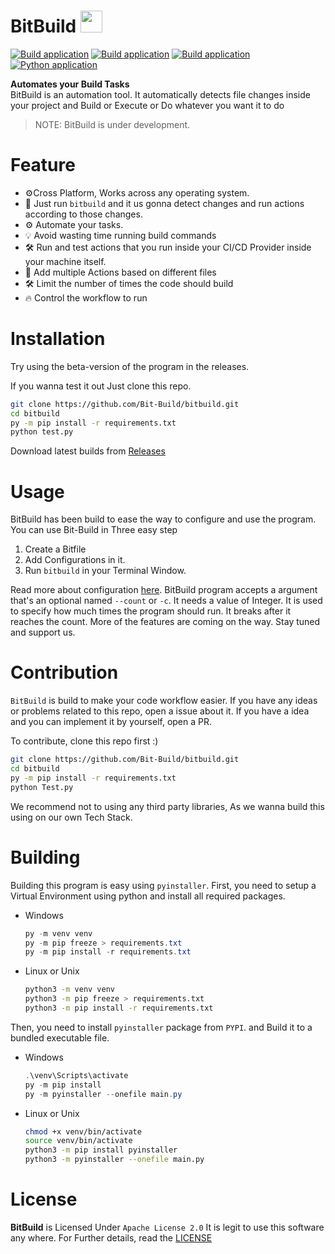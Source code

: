 # BitBuild <img src="https://github.com/Bit-Build/bitbuild/blob/main/Resources/bit-build-icon.png" height="35px" />

[![Build application](https://github.com/Bit-Build/bitbuild/actions/workflows/build_windows.yml/badge.svg)](https://github.com/Bit-Build/bitbuild/actions/workflows/build_windows.yml) [![Build application](https://github.com/Bit-Build/bitbuild/actions/workflows/build_linux.yml/badge.svg)](https://github.com/Bit-Build/bitbuild/actions/workflows/build_linux.yml) [![Build application](https://github.com/Bit-Build/bitbuild/actions/workflows/build_macos.yml/badge.svg)](https://github.com/Bit-Build/bitbuild/actions/workflows/build_macos.yml) [![Python application](https://github.com/Bit-Build/bitbuild/actions/workflows/test-app.yml/badge.svg)](https://github.com/Bit-Build/bitbuild/actions/workflows/python-app.yml) 

**Automates your Build Tasks** <br>
BitBuild is an automation tool. It automatically detects file changes inside your project and Build or Execute or Do whatever you want it to do

> NOTE: BitBuild is under development.

# Feature
- ⚙️Cross Platform, Works across any operating system.
- 🎇 Just run `bitbuild` and it us gonna detect changes and run actions according to those changes.
- ⚙️ Automate your tasks.
- 💡 Avoid wasting time running build commands
- 🛠️ Run and test actions that you run inside your CI/CD Provider inside your machine itself.
- 📃 Add multiple Actions based on different files
- 🛠️ Limit the number of times the code should build
- 🔥 Control the workflow to run

# Installation
Try using the beta-version of the program in the releases.

If you wanna test it out Just clone this repo.
```sh
git clone https://github.com/Bit-Build/bitbuild.git
cd bitbuild
py -m pip install -r requirements.txt
python test.py
```

Download latest builds from [Releases](https://github.com/Bit-Build/bitbuild/releases/latest)

# Usage
BitBuild has been build to ease the way to configure and use the program.
You can use Bit-Build in Three easy step
1) Create a Bitfile
2) Add Configurations in it.
3) Run `bitbuild` in your Terminal Window.

Read more about configuration [here](https://github.com/Bit-Build/bitbuild/blob/main/docs/CONFIGURATION.md).
BitBuild program accepts a argument that's an optional named `--count` or `-c`. It needs a value of Integer.
It is used to specify how much times the program should run. It breaks after it reaches the count.
More of the features are coming on the way. Stay tuned and support us.
# Contribution
`BitBuild` is build to make your code workflow easier.
If you have any ideas or problems related to this repo, open a issue about it.
If you have a idea and you can implement it by yourself, open a PR.

To contribute, clone this repo first :)
```sh
git clone https://github.com/Bit-Build/bitbuild.git
cd bitbuild
py -m pip install -r requirements.txt
python Test.py
```

We recommend not to using any third party libraries, As we wanna build this using on our own Tech Stack.

# Building
Building this program is easy using `pyinstaller`.
First, you need to setup a Virtual Environment using python and install all required packages.
- Windows

    ```ps1
    py -m venv venv
    py -m pip freeze > requirements.txt
    py -m pip install -r requirements.txt
    ```
- Linux or Unix
    ```sh
    python3 -m venv venv
    python3 -m pip freeze > requirements.txt
    python3 -m pip install -r requirements.txt
    ```
Then, you need to install `pyinstaller` package from `PYPI`.
and Build it to a bundled executable file.
- Windows

    ```ps1
    .\venv\Scripts\activate
    py -m pip install
    py -m pyinstaller --onefile main.py
    ```
- Linux or Unix
    ```sh
    chmod +x venv/bin/activate
    source venv/bin/activate
    python3 -m pip install pyinstaller
    python3 -m pyinstaller --onefile main.py
    ```

# License
**BitBuild** is Licensed Under `Apache License 2.0`
It is legit to use this software any where.
For Further details, read the [LICENSE](https://github.com/bitbuild/bitbuild/blob/LICENSE)
